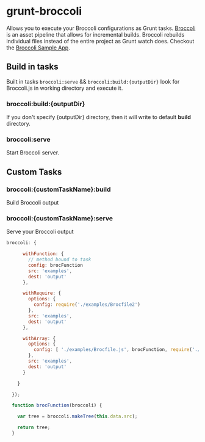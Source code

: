 # grunt-broccoli

Allows you to execute your Broccoli configurations as Grunt tasks. [Broccoli](https://github.com/joliss/broccoli) is an asset pipeline that allows for incremental builds. Broccoli rebuilds individual files instead of the entire project as Grunt watch does. Checkout the [Broccoli Sample App](https://github.com/joliss/broccoli-sample-app).

## Build in tasks

Built in tasks ```broccoli:serve``` && ```broccoli:build:{outputDir}``` look for Broccoli.js in working directory and execute it.

### broccoli:build:{outputDir}

If you don't specify {outputDir} directory, then it will write to default **build** directory.

### broccoli:serve

Start Broccoli server.

## Custom Tasks

### broccoli:{customTaskName}:build

Build Broccoli output

### broccoli:{customTaskName}:serve

Serve your Broccoli output

```javascript
broccoli: {

      withFunction: {
        // method bound to task
        config: brocFunction
        src: 'examples',
        dest: 'output'
      },

      withRequire: {
        options: {
          config: require('./examples/Brocfile2')
        },
        src: 'examples',
        dest: 'output'
      },

      withArray: {
        options: {
          config: [ './examples/Brocfile.js', brocFunction, require('./examples/Brocfile2') ]
        },
        src: 'examples',
        dest: 'output'
      }

    }

  });

  function brocFunction(broccoli) {

    var tree = broccoli.makeTree(this.data.src);

    return tree;
  }
```
